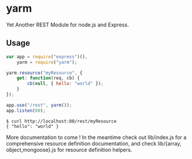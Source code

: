 yarm
====

Yet Another REST Module for node.js and Express.

Usage
-----

```javascript
var app = require("express")(),
	yarm = require("yarm");

yarm.resource("myResource", {
	get: function(req, cb) {
		cb(null, { hello: "world" });
	}
});

app.use("/rest", yarm());
app.listen(80);
```

```
$ curl http://localhost:80/rest/myResource
{ "hello": "world" }
```

More documentation to come ! In the meantime check out lib/index.js for
a comprehensive resource definition documentation, and check lib/{array,
object,mongoose}.js for resource definition helpers.
